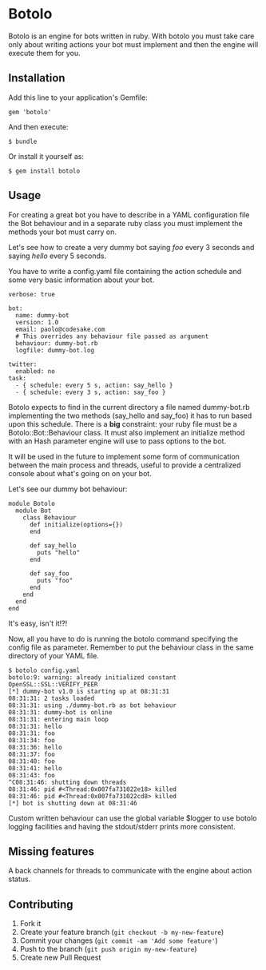 # Botolo

Botolo is an engine for bots written in ruby. With botolo you must take care
only about writing actions your bot must implement and then the engine will
execute them for you.

## Installation

Add this line to your application's Gemfile:

    gem 'botolo'

And then execute:

    $ bundle

Or install it yourself as:

    $ gem install botolo

## Usage

For creating a great bot you have to describe in a YAML configuration file the
Bot behaviour and in a separate ruby class you must implement the methods your
bot must carry on.

Let's see how to create a very dummy bot saying _foo_ every 3 seconds and
saying _hello_ every 5 seconds. 

You have to write a config.yaml file containing the action schedule and some
very basic information about your bot.

``` 
verbose: true

bot:
  name: dummy-bot
  version: 1.0
  email: paolo@codesake.com
  # This overrides any behaviour file passed as argument
  behaviour: dummy-bot.rb
  logfile: dummy-bot.log

twitter:
  enabled: no
task:
  - { schedule: every 5 s, action: say_hello }
  - { schedule: every 3 s, action: say_foo }
``` 

Botolo expects to find in the current directory a file named dummy-bot.rb
implementing the two methods (say\_hello and say\_foo) it has to run based upon
this schedule. 
There is a **big** constraint: your ruby file must be a Botolo::Bot::Behaviour
class. It must also implement an initialize method with an Hash parameter
engine will use to pass options to the bot.

It will be used in the future to implement some form of communication between
the main process and threads, useful to provide a centralized console about
what's going on on your bot.

Let's see our dummy bot behaviour:

``` 
module Botolo
  module Bot
    class Behaviour
      def initialize(options={})
      end

      def say_hello
        puts "hello"
      end

      def say_foo
        puts "foo"
      end
    end
  end
end
``` 

It's easy, isn't it!?! 

Now, all you have to do is running the botolo command specifying the config
file as parameter. Remember to put the behaviour class in the same directory of
your YAML file.

``` 
$ botolo config.yaml
botolo:9: warning: already initialized constant OpenSSL::SSL::VERIFY_PEER 
[*] dummy-bot v1.0 is starting up at 08:31:31
08:31:31: 2 tasks loaded
08:31:31: using ./dummy-bot.rb as bot behaviour
08:31:31: dummy-bot is online
08:31:31: entering main loop
08:31:31: hello
08:31:31: foo
08:31:34: foo
08:31:36: hello
08:31:37: foo
08:31:40: foo
08:31:41: hello
08:31:43: foo
^C08:31:46: shutting down threads
08:31:46: pid #<Thread:0x007fa731022e18> killed
08:31:46: pid #<Thread:0x007fa731022cd8> killed
[*] bot is shutting down at 08:31:46
``` 

Custom written behaviour can use the global variable $logger to use botolo logging
facilities and having the stdout/stderr prints more consistent.

## Missing features

A back channels for threads to communicate with the engine about action
status.

## Contributing

1. Fork it
2. Create your feature branch (`git checkout -b my-new-feature`)
3. Commit your changes (`git commit -am 'Add some feature'`)
4. Push to the branch (`git push origin my-new-feature`)
5. Create new Pull Request
